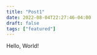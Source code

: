 ```yaml
---
title: "Post1"
date: 2022-08-04T22:27:46-04:00
draft: false
tags: ["featured"]
---
```


Hello, World!
